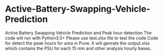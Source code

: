 # Active-Battery-Swapping-Vehicle-Prediction
Active Battery Swapping Vehicle Prediction and Peak hour detection
The code will run with Python3.5+ 
Please use test.xlsx file to test the code 
Code for detect the peak hours for area in Pune. It will genrate the output.xlsx which contains the PSU for each 15 min and other analysis hourly bases.
